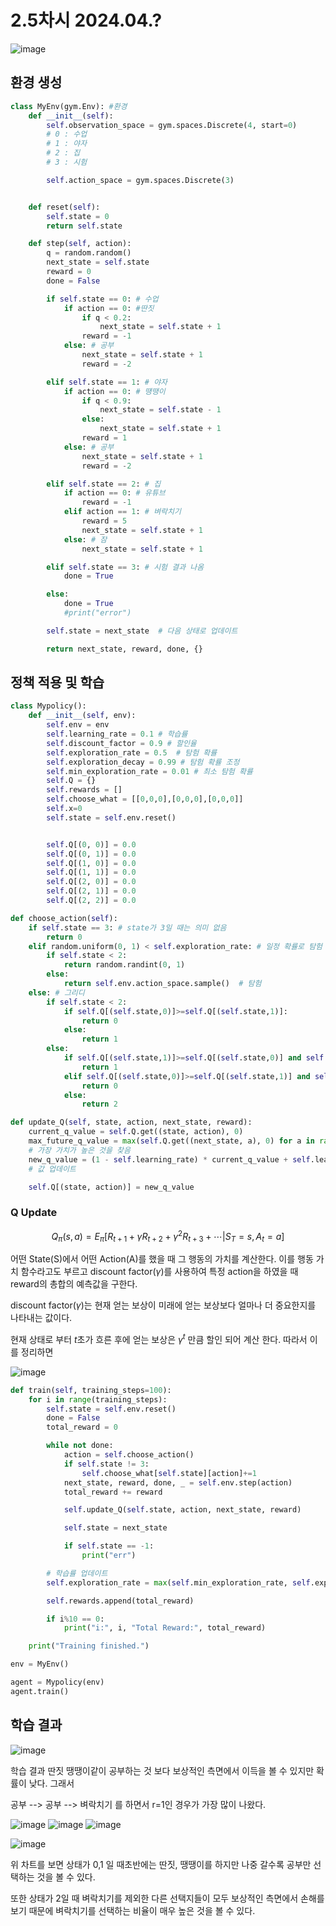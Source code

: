 # 2.5차시 2024.04.?

![image](https://github.com/nkmin0/2024_RL/assets/162765658/516ff8da-273c-4455-8493-c7b2ddbdea5c)

## 환경 생성

```python
class MyEnv(gym.Env): #환경
    def __init__(self):
        self.observation_space = gym.spaces.Discrete(4, start=0)
        # 0 : 수업
        # 1 : 야자
        # 2 : 집
        # 3 : 시험

        self.action_space = gym.spaces.Discrete(3)


    def reset(self):
        self.state = 0
        return self.state

    def step(self, action):
        q = random.random()
        next_state = self.state
        reward = 0
        done = False

        if self.state == 0: # 수업
            if action == 0: #딴짓
                if q < 0.2:
                    next_state = self.state + 1
                reward = -1
            else: # 공부
                next_state = self.state + 1
                reward = -2

        elif self.state == 1: # 야자
            if action == 0: # 떙땡이
                if q < 0.9:
                    next_state = self.state - 1
                else:
                    next_state = self.state + 1
                reward = 1
            else: # 공부
                next_state = self.state + 1
                reward = -2

        elif self.state == 2: # 집
            if action == 0: # 유튜브
                reward = -1
            elif action == 1: # 벼락치기
                reward = 5
                next_state = self.state + 1
            else: # 잠
                next_state = self.state + 1

        elif self.state == 3: # 시험 결과 나옴
            done = True

        else:
            done = True
            #print("error")

        self.state = next_state  # 다음 상태로 업데이트

        return next_state, reward, done, {}

```

## 정책 적용 및 학습

```python
class Mypolicy():
    def __init__(self, env):
        self.env = env
        self.learning_rate = 0.1 # 학습률
        self.discount_factor = 0.9 # 할인율
        self.exploration_rate = 0.5  # 탐험 확률
        self.exploration_decay = 0.99 # 탐험 확률 조정
        self.min_exploration_rate = 0.01 # 최소 탐험 확률
        self.Q = {}
        self.rewards = []
        self.choose_what = [[0,0,0],[0,0,0],[0,0,0]]
        self.x=0
        self.state = self.env.reset()


        self.Q[(0, 0)] = 0.0
        self.Q[(0, 1)] = 0.0
        self.Q[(1, 0)] = 0.0
        self.Q[(1, 1)] = 0.0
        self.Q[(2, 0)] = 0.0
        self.Q[(2, 1)] = 0.0
        self.Q[(2, 2)] = 0.0

```

```python
def choose_action(self):
    if self.state == 3: # state가 3일 때는 의미 없음
        return 0
    elif random.uniform(0, 1) < self.exploration_rate: # 일정 확률로 탐험
        if self.state < 2:
            return random.randint(0, 1)
        else:
            return self.env.action_space.sample()  # 탐험
    else: # 그리디
        if self.state < 2:
            if self.Q[(self.state,0)]>=self.Q[(self.state,1)]:
                return 0
            else:
                return 1
        else:
            if self.Q[(self.state,1)]>=self.Q[(self.state,0)] and self.Q[(self.state,1)]>=self.Q[(self.state,2)]:
                return 1
            elif self.Q[(self.state,0)]>=self.Q[(self.state,1)] and self.Q[(self.state,0)]>=self.Q[(self.state,2)]:
                return 0
            else:
                return 2
```

```python
def update_Q(self, state, action, next_state, reward):
    current_q_value = self.Q.get((state, action), 0)
    max_future_q_value = max(self.Q.get((next_state, a), 0) for a in range(self.env.action_space.n))
    # 가장 가치가 높은 것을 찾음
    new_q_value = (1 - self.learning_rate) * current_q_value + self.learning_rate * (reward + self.discount_factor * max_future_q_value)
    # 값 업데이트

    self.Q[(state, action)] = new_q_value
```
### Q Update

$$ Q_{\pi}(s,a) = E_{\pi}[R_{t+1} + \gamma R_{t+2} + \gamma^{2} R_{t+3} + \cdots | S_{T}=s, A_{t} = a] $$

어떤 State(S)에서 어떤 Action(A)를 했을 때 그 행동의 가치를 계산한다. 이를 행동 가치 함수라고도 부르고 discount factor($\gamma$)를 사용하여 특정 action을 하였을 때 reward의 총합의 예측값을 구한다.

discount factor($\gamma$)는 현재 얻는 보상이 미래에 얻는 보상보다 얼마나 더 중요한지를 나타내는 값이다.

현재 상태로 부터 $t$초가 흐른 후에 얻는 보상은 $\gamma^{t}$ 만큼 할인 되어 계산 한다. 따라서 이를 정리하면 

![image](https://github.com/nkmin0/2024_RL/assets/162765658/3402ad4a-2b10-46e1-b93e-f5dafe7f77c9)

```python
def train(self, training_steps=100):
    for i in range(training_steps):
        self.state = self.env.reset()
        done = False
        total_reward = 0

        while not done:
            action = self.choose_action()
            if self.state != 3:
                self.choose_what[self.state][action]+=1
            next_state, reward, done, _ = self.env.step(action)
            total_reward += reward

            self.update_Q(self.state, action, next_state, reward)

            self.state = next_state

            if self.state == -1:
                print("err")

        # 학습률 업데이트
        self.exploration_rate = max(self.min_exploration_rate, self.exploration_rate * self.exploration_decay)

        self.rewards.append(total_reward)

        if i%10 == 0:
            print("i:", i, "Total Reward:", total_reward)

    print("Training finished.")
```

```python
env = MyEnv()

agent = Mypolicy(env)
agent.train()
```

## 학습 결과

![image](https://github.com/nkmin0/2024_RL/assets/162765658/11fcf901-e00a-4cac-99d9-c9223a47fcba)

학습 결과 딴짓 땡땡이같이 공부하는 것 보다 보상적인 측면에서 이득을 볼 수 있지만 확률이 낮다. 그래서

공부 --> 공부 --> 벼락치기 를 하면서 r=1인 경우가 가장 많이 나왔다.

![image](https://github.com/nkmin0/2024_RL/assets/162765658/8a0f067a-a0eb-40d2-9bb8-ca35f6982d0f)
![image](https://github.com/nkmin0/2024_RL/assets/162765658/f288953c-fdf9-4fc1-8acd-11598a31ee82)
![image](https://github.com/nkmin0/2024_RL/assets/162765658/54f24842-3762-4a19-92c5-7b57bbc8b113)

![image](https://github.com/nkmin0/2024_RL/assets/162765658/e63485ab-57da-4897-abf1-07541b7a1872)

위 차트를 보면 상태가 0,1 일 때초반에는 딴짓, 땡땡이를 하지만 나중 갈수록 공부만 선택하는 것을 볼 수 있다.

또한 상태가 2일 때 벼락치기를 제외한 다른 선택지들이 모두 보상적인 측면에서 손해를 보기 때문에 벼락치기를 선택하는 비율이 매우 높은 것을 볼 수 있다.

